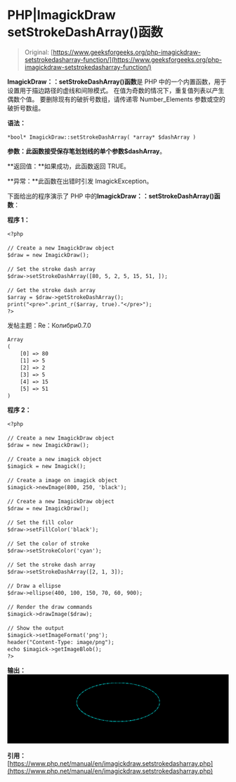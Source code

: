 # PHP|ImagickDraw setStrokeDashArray()函数

> Original: [https://www.geeksforgeeks.org/php-imagickdraw-setstrokedasharray-function/](https://www.geeksforgeeks.org/php-imagickdraw-setstrokedasharray-function/)

**ImagickDraw：：setStrokeDashArray()函数**是 PHP 中的一个内置函数，用于设置用于描边路径的虚线和间隙模式。 在值为奇数的情况下，重复值列表以产生偶数个值。 要删除现有的破折号数组，请传递零 Number_Elements 参数或空的破折号数组。

**语法：**

```
*bool* ImagickDraw::setStrokeDashArray( *array* $dashArray )
```

**参数：**此函数接受保存笔划划线的单个参数**$dashArray**。

**返回值：**如果成功，此函数返回 TRUE。

**异常：**此函数在出错时引发 ImagickException。

下面给出的程序演示了 PHP 中的**ImagickDraw：：setStrokeDashArray()函数**：

**程序 1：**

```
<?php

// Create a new ImagickDraw object
$draw = new ImagickDraw();

// Set the stroke dash array
$draw->setStrokeDashArray([80, 5, 2, 5, 15, 51, ]);

// Get the stroke dash array
$array = $draw->getStrokeDashArray();
print("<pre>".print_r($array, true)."</pre>");
?>
```

发帖主题：Re：Колибри0.7.0

```
Array
(
    [0] => 80
    [1] => 5
    [2] => 2
    [3] => 5
    [4] => 15
    [5] => 51
)
```

**程序 2：**

```
<?php

// Create a new ImagickDraw object
$draw = new ImagickDraw();

// Create a new imagick object
$imagick = new Imagick();

// Create a image on imagick object
$imagick->newImage(800, 250, 'black');

// Create a new ImagickDraw object
$draw = new ImagickDraw();

// Set the fill color
$draw->setFillColor('black');

// Set the color of stroke
$draw->setStrokeColor('cyan');

// Set the stroke dash array
$draw->setStrokeDashArray([2, 1, 3]);

// Draw a ellipse
$draw->ellipse(400, 100, 150, 70, 60, 900);

// Render the draw commands
$imagick->drawImage($draw);

// Show the output
$imagick->setImageFormat('png');
header("Content-Type: image/png");
echo $imagick->getImageBlob();
?>
```

**输出：**
![](img/262b133fefe854adda8f401ba3fd0c6d.png)

**引用：**[https://www.php.net/manual/en/imagickdraw.setstrokedasharray.php](https://www.php.net/manual/en/imagickdraw.setstrokedasharray.php)